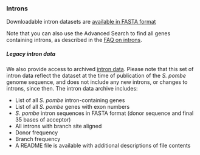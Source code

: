 ### Introns

Downloadable intron datasets are [available in FASTA format](https://www.pombase.org/data/genome_sequence_and_features/feature_sequences/)


Note that you can also use the Advanced Search to find all genes
containing introns, as described in the 
[FAQ on introns](/faq/how-can-i-retrieve-intron-coordinates-or-sequences).

##### Legacy intron data

We also provide access to archived [intron data](https://www.pombase.org/data/archive/Intron_Data/OLD/).
Please note that this set of intron data reflect the dataset at the
time of publication of the *S. pombe* genome sequence, and does not
include any new introns, or changes to introns, since then. The
intron data archive includes:

-   List of all *S. pombe* intron-containing genes
-   List of all *S. pombe* genes with exon numbers
-   *S. pombe* intron sequences in FASTA format (donor
    sequence and final 35 bases of acceptor)
-   All introns with branch site aligned
-   Donor frequency
-   Branch frequency
-   A README file is available with additional descriptions of file
    contents
